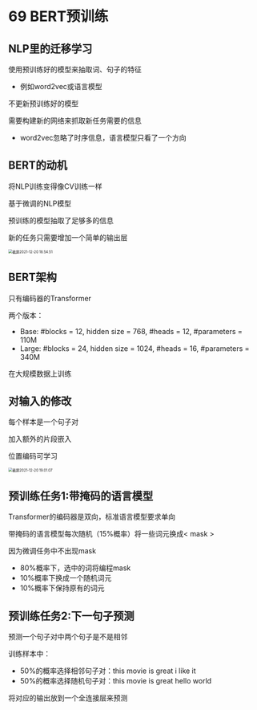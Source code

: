 # 69 BERT预训练

<!--BERT针对微调设计-->

<!--基于Transformer的编码器进行了修改-->

## NLP里的迁移学习

使用预训练好的模型来抽取词、句子的特征

- 例如word2vec或语言模型

不更新预训练好的模型

需要构建新的网络来抓取新任务需要的信息

- word2vec忽略了时序信息，语言模型只看了一个方向

## BERT的动机

将NLP训练变得像CV训练一样

基于微调的NLP模型

预训练的模型抽取了足够多的信息

新的任务只需要增加一个简单的输出层

<img src="/Users/hanyixiao/Library/Application Support/typora-user-images/截屏2021-12-20 18.54.51.png" alt="截屏2021-12-20 18.54.51" style="zoom:50%;" />

## BERT架构

只有编码器的Transformer

两个版本：

- Base: #blocks = 12, hidden size = 768, #heads = 12, #parameters = 110M
- Large: #blocks = 24, hidden size = 1024, #heads = 16, #parameters = 340M

在大规模数据上训练

## 对输入的修改

每个样本是一个句子对

加入额外的片段嵌入

位置编码可学习

<img src="/Users/hanyixiao/Library/Application Support/typora-user-images/截屏2021-12-20 19.01.07.png" alt="截屏2021-12-20 19.01.07" style="zoom:50%;" />

## 预训练任务1:带掩码的语言模型

Transformer的编码器是双向，标准语言模型要求单向

带掩码的语言模型每次随机（15%概率）将一些词元换成< mask >

因为微调任务中不出现mask

- 80%概率下，选中的词将编程mask
- 10%概率下换成一个随机词元
- 10%概率下保持原有的词元

## 预训练任务2:下一句子预测

预测一个句子对中两个句子是不是相邻

训练样本中：

- 50%的概率选择相邻句子对：<cls>this movie is great <sep> i like it<sep>
- 50%的概率选择随机句子对：<cls>this movie is great <sep>hello world<sep>

将<cls>对应的输出放到一个全连接层来预测

